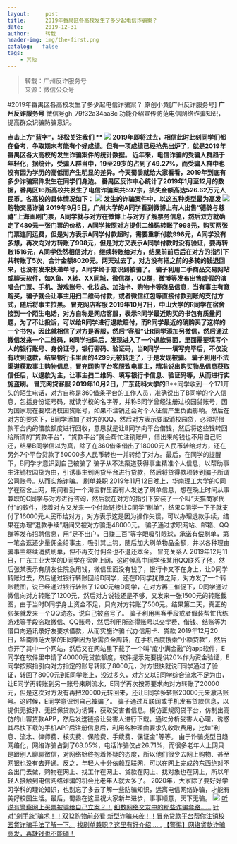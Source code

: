 ```yaml
---
layout:     post
title:      2019年番禺区各高校发生了多少起电信诈骗案？
date:       2019-12-31
author:     转载
header-img: img/the-first.png
catalog:   false
tags:
    - 其他
---
```


<blockquote><p>转载：广州反诈服务号<br>
来源：微信公众号</p></blockquote>

#2019年番禺区各高校发生了多少起电信诈骗案？
原创小黄[广州反诈服务号]
**广州反诈服务号**
微信号gh_79f32a34aa8c
功能介绍宣传防范电信网络诈骗知识，提高群众识骗防骗意识。

**点击上方“蓝字”，轻松关注我们
**
![]({{site.baseurl}}/postimg/CvHqRlgq5iaMib0JictP3kGDzQ7ueB9I1XbibPfGNdM9jy8jonZeugiaB6OD1iaibiawGqw0k5U7jNafE9icAoiaEtb0iaZibg.gif)
2019年即将过去，相信此时此刻同学们都在备考，争取期末考能有个好成绩。但有一项成绩已经抢先出炉了，就是2019年番禺区各大高校的发生诈骗案件的统计数据。
近年来，电信诈骗的受骗人群趋于年轻化，据统计，受骗人群当中，19至29岁的占到了49.27%，而受骗人群中也没有因为学历的高低而产生明显的差异。今天蜀黍就给大家看看，2019年到底有多少诈骗案件发生在同学们身边。
番禺区反诈中心统计了2019年1月至12月的数据，番禺区16所高校共发生了电信诈骗案共597宗，损失金额高达526.62万元人民币。各高校的具体情况如下：
![]({{site.baseurl}}/postimg/4xzANE8JEMYbJjRs2y8kAz6OS5mXHN9DmpNyic7ibLuBfkCibEDlvXvIDic5WwxBAEgboP7PyAPpPsZ9XENLF7Wafg.jpeg)
发生的诈骗案件中，以这五种类型最为高发
![]({{site.baseurl}}/postimg/4xzANE8JEMYbJjRs2y8kAz6OS5mXHN9DPicmA8WFhcxJZibxYzGt0J91cMcyvNSO4GrLR8VMhNhibFF4yAdyy2LQw.jpeg)
购物交易诈骗
2019年9月5日，广州大学的A同学看到微博上有人出售“德龄与慈禧”上海画剧门票，A同学就与对方在微博上与对方了解票务信息，然后双方就确定了480元一张门票的价格，A同学按照对方提供二维码转账了998元，购买两张门票连同运费，但是对方表示A同学付款超时，需要重新付款998元，A同学没有多想，再次向对方转账了998元，但是对方又表示A同学付款时没有验证，要再转账1516元，A同学依然相信对方，继续转账给对方，结果前前后后在对方的指引下共转账了5次，合计金额8020元。两天过去了，对方没有把之前的多转的钱退回来，也没有发来快递单号，A同学终于意识到被骗了。
骗子利用二手商品交易网站或聊天软件，如X鱼、X转、XX同城，微信群，QQ群，微博等发布出售虚假的演唱会门票、手机、游戏账号、化妆品、加油卡、购物卡等商品信息，当有事主有意购买，骗子就会让事主用扫二维码付款，或者微信红包等直接付款到账的支付方式，随后将事主拉黑。
冒充网店客服
2019年10月7日，中山大学的R同学在宿舍接到一个陌生电话，对方自称是网店客服，表示R同学最近购买的书包有质量问题，为了不让投诉，可以给R同学进行退款赔付，而R同学最近的确购买了这样的一个书包，因此就相信了对方是客服，然后“客服”让R同学添加另微信，然后通过微信发来一个二维码，R同学扫码后，发现进入了一个退款界面，里面需要填写个人的银行账号、身份证号，银行密码、验证码，当R同学一一填写完毕后，不仅没有收到退款，结果银行卡里面的4299元被转走了，于是发现被骗。
骗子利用不法渠道获取事主购物信息，冒充网购平台客服致电事主，精准说出购买物品信息获取信任后，以退款为主，让事主扫二维码、填写银行卡信息、验证码等，从而进行实施盗刷。
冒充网贷客服
2019年10月2日，广东药科大学的**B**同学收到一个171开头的陌生电话，对方自称是360借条平台的工作人员，准确说出了B同学的个人信息，包括身份证号码，就读学校的名字等，并称B同学曾经注册过校园贷账号，因为国家现在要取消校园贷账号，如果不注销还会对个人征信产生负面影响。然后在对方的要求下，B同学添加了对方的QQ，然后对方表示要取消校园贷，必须将借款平台内的借款额度进行回收，意思就是让B同学向平台借钱，然后将这些钱转回给所谓的“贷款平台”，“贷款平台”就会帮忙注销账户，借出来的钱也不用自己归还，结果B同学信以为真，除了在360借条借出了18000元人民币转给对方，还在另外7个平台贷款了50000多人民币转也一并转给了对方。最后，在同学的提醒下，B同学才意识到自己被骗了
骗子从不法渠道获得事主精准个人信息，以帮助事主注销校园贷为由，引诱事主到网贷平台进行贷款，然后将贷得款项转到骗子所谓公司账号。从而实施诈骗。
刷单兼职
2019年11月12日晚上，华南理工大学的C同学在宿舍上网，期间看到一个淘宝群里面有人发送了刷单信息，想在晚上时间从事兼职的C同学与对方进行咨询，然后就在对方的指引下安装了一个叫“天猫商家代付”的软件，接着对方又发来一个付款链接让C同学“刷单”，结果C同学一下子就支付了16000元人民币给对方，对方表示这是因为操作失误，可以办理退款手续，结果在办理“退款手续”期间又被对方骗走48000元。
骗子通过求职网站、邮箱、QQ群等发布招聘信息，用“足不出户，日赚三百”等字眼吸引眼球，承诺有偿刷单，第一笔会返还少量佣金给事主，吸引其上钩，随后加大刷单物品金额，并以各种理由骗事主继续消费刷单，但不再支付佣金也不退还本金。
冒充关系人
2019年12月11日，广东工业大学的D同学在宿舍上网，这时候高中同学张某用QQ联系了他，然后张某表示有朋友住院急用钱，微信里面没有钱了，银行卡又不在身上，让D同学转账过去，然后通过银行转账回给D同学，还在D同学犹豫之际，对方发了一个转账截图，说已经通过银行转账了1200元给D同学，在对方再三催促下，D同学通过微信向对方转账了1200元，然后对方说钱还是不够，又发来一张1500元的转账截图，由于当时D同学身上资金不足，只向对方转账了500元。结果第二天，真正的张某就发来一个QQ动态，说自己被盗号了。
骗子利用黑客手段或者假装帮忙代练游戏等手段盗取微信、QQ账号，然后利用所盗得账号以交学费、借钱、结账等为借口向通讯录好友要求借款，从而实施诈骗
代办信用卡、贷款
2019年12月20日，华南师范大学的E同学因为急需资金周转，在手机百度搜索“小额贷款”，然后点开了其中一个网站，然后又在网站里下载了一个叫“度小满金融”的app软件，E同学在软件里申请了40000元贷款额度，软件提示先要提供20%作为资金验证，E同学按照指引向对方指定的账号转账了8000元，对方很快就说E同学通过了验证，转回了8000元到E同学账上，没过多久，对方又以E同学综合流水不足为由，让E同学再转账到另一账号来刷流水，E同学再次按照要求向对方转账了20000元，但是这次对方没有再把20000元转回来，还让E同学多转账20000元来激活账号。这时候，E同学意识到自己被骗了。
骗子通过互联网或手机发布贷款信息，以提供无抵押、无担保贷款为诱饵，获取受害者信息。模仿正规网贷平台，仿制出高仿的山寨贷款APP，然后发送链接让受害人进行下载。通过分析受害人心理，诱惑其尽快下载的手机APP后注册信息后，利用各种理由要求先收取费用，比如"利息、流水、律师费、核实费、保险费、手续费、保证金"等等。
由于诈骗类型日趋网络化，网络诈骗占到了68.05%，电话诈骗仅占26.71%，而很多老年人上网只是跟别人聊聊微信，对网络始终抱着怀疑的态度，所以他们很少去网上购物、甚至网银也没有去开通。反之，年轻人十分依赖互联网，可以在网上完成的东西绝对不会出门去做，购物在网上、找工作在网上、贷款在网上、找对象也在网上，所以年轻人接触到电信网络诈骗的机会比老年人就大多了。
2020年，大家除了要好好学习学科的理论知识，也别忘了多去了解一些防骗知识，远离电信网络诈骗，才能有美好校园生活。最后，蜀黍在这里祝大家新年进步，事事顺意，天下无骗。
![]({{site.baseurl}}/postimg/4xzANE8JEMYbJjRs2y8kAz6OS5mXHN9D9aX2Fkzg9hacXMsfd65utiakLbywic9KxkeFgDt6zhM2ZTziboT5k5MFg.png)
[听说有警察网上买票被骗给自己立案？！](http://mp.weixin.qq.com/s?__biz=MzAxNTM0NjkzNQ==&mid=2247483782&idx=1&sn=366d8897326cc5f617d11778d10f90d6&chksm=9b843c1eacf3b508a1e56459c4963630412d073c5a0a0d37aefaaa0e3a46c88b67c94957e94b&scene=21#wechat_redirect)
[细数网络交友中的那些诈骗套路……](http://mp.weixin.qq.com/s?__biz=MzAxNTM0NjkzNQ==&mid=2247483775&idx=1&sn=b3d2a1d632bb54e6dc2ce66ddd9e510c&chksm=9b843ce7acf3b5f1ae046f057fe58b0ac18e7bfd739e8f516ed0e827a4e4370ceeb0b3d5db2a&scene=21#wechat_redirect)
[针对“剁手族”骗术！！双12购物前必看](http://mp.weixin.qq.com/s?__biz=MzAxNTM0NjkzNQ==&mid=2247483756&idx=1&sn=e7580d11c3807c2175d68b0bbbb3264d&chksm=9b843cf4acf3b5e23e218ec0eea912acd418637762d8f59044c569eb0333f08798f9b940d35a&scene=21#wechat_redirect)
[新型诈骗来袭！！冒充贷款平台帮你注销校园贷诈骗手法了解一下。](http://mp.weixin.qq.com/s?__biz=MzAxNTM0NjkzNQ==&mid=2247483759&idx=1&sn=a18e7d19e4f8d274b4443454b675793d&chksm=9b843cf7acf3b5e1805487c01a94c2bb7f0b2b9c767f98fa39337bdee0f4348beb5b8d638e11&scene=21#wechat_redirect)
[找刷单兼职？这里有好介绍……](http://mp.weixin.qq.com/s?__biz=MzAxNTM0NjkzNQ==&mid=2247483762&idx=1&sn=944725769aa0c7588ce8381d42e8ec14&chksm=9b843ceaacf3b5fcab18b3bc97c5242fee79da99b9d323854d11508720476e97223eb0792cde&scene=21#wechat_redirect)
[【警惕】网络贷款诈骗高发，再缺钱也不能碰！](http://mp.weixin.qq.com/s?__biz=MzAxNTM0NjkzNQ==&mid=2247483763&idx=1&sn=842b489ff0cce1bad3c8b612e1060021&chksm=9b843cebacf3b5fdddd353e267612a10e128d3e93e0244c1acbf3e89e3f10cb62fc52e9aa02b&scene=21#wechat_redirect)
